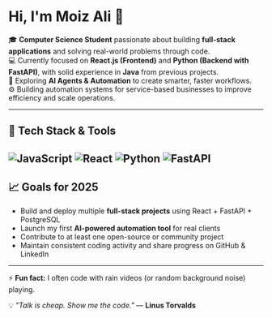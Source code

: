 # Hi, I'm Moiz Ali 👋

🎓 **Computer Science Student** passionate about building **full-stack applications** and solving real-world problems through code.  
💻 Currently focused on **React.js (Frontend)** and **Python (Backend with FastAPI)**, with solid experience in **Java** from previous projects.  
🤖 Exploring **AI Agents & Automation** to create smarter, faster workflows.  
⚙️ Building automation systems for service-based businesses to improve efficiency and scale operations.  

---

## 🔧 Tech Stack & Tools
![JavaScript](https://img.shields.io/badge/JavaScript-F7E018?style=for-the-badge&logo=javascript&logoColor=black)
![React](https://img.shields.io/badge/React-61DBFB?style=for-the-badge&logo=react&logoColor=black)
![Python](https://img.shields.io/badge/Python-3776AB?style=for-the-badge&logo=python&logoColor=white)
![FastAPI](https://img.shields.io/badge/FastAPI-009688?style=for-the-badge&logo=fastapi&logoColor=white)
---

## 📈 Goals for 2025
- Build and deploy multiple **full-stack projects** using React + FastAPI + PostgreSQL  
- Launch my first **AI-powered automation tool** for real clients  
- Contribute to at least one open-source or community project  
- Maintain consistent coding activity and share progress on GitHub & LinkedIn  

---

⚡ **Fun fact:** I often code with rain videos (or random background noise) playing.  

💡 *"Talk is cheap. Show me the code."* — **Linus Torvalds**
